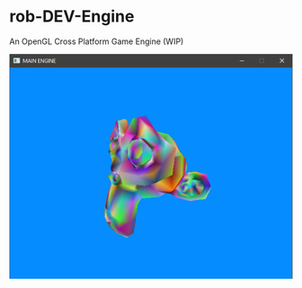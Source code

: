 # rob-DEV-Engine
An OpenGL Cross Platform Game Engine (WIP)

![1](https://github.com/rob-DEV/rob-DEV-Engine/blob/master/rob-DEV-Engine-Core/dev_img/1.PNG)
